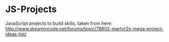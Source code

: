 JS-Projects
===========

JavaScript projects to build skills, taken from here: http://www.dreamincode.net/forums/topic/78802-martyr2s-mega-project-ideas-list/
